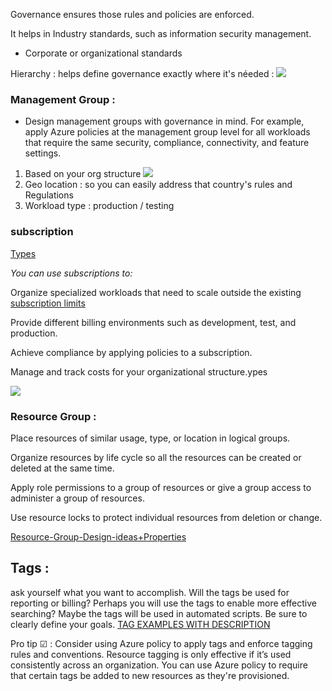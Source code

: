 Governance ensures those rules and policies are enforced.

It helps in Industry standards, such as information security management.
- Corporate or organizational standards

Hierarchy : helps define governance exactly where it's néeded : 
![](https://docs.microsoft.com/en-us/learn/wwl-azure/design-governance/media/governance-strategies.png)

### Management Group : 
- Design management groups with governance in mind. For example, apply Azure policies at the management group level for all workloads that require the same security, compliance, connectivity, and feature settings.

1. Based on your org structure 
![](https://docs.microsoft.com/en-us/learn/wwl-azure/design-governance/media/management-groups.png)
2. Geo location : so you can easily address that country's rules and Regulations
3. Workload type : production / testing 

### subscription 
[Types](https://azure.microsoft.com/en-us/support/legal/offer-details/)

*You can use subscriptions to:*

Organize specialized workloads that need to scale outside the existing [subscription limits](https://docs.microsoft.com/en-us/azure/azure-resource-manager/management/azure-subscription-service-limits)

Provide different billing environments such as development, test, and production.

Achieve compliance by applying policies to a subscription.

Manage and track costs for your organizational structure.ypes

![](https://docs.microsoft.com/en-us/learn/wwl-azure/design-governance/media/subscriptions-example.png)

### Resource Group : 
Place resources of similar usage, type, or location in logical groups.

Organize resources by life cycle so all the resources can be created or deleted at the same time.

Apply role permissions to a group of resources or give a group access to administer a group of resources.

Use resource locks to protect individual resources from deletion or change.

[Resource-Group-Design-ideas+Properties](https://docs.microsoft.com/en-us/learn/modules/design-governance/5-design-for-resource-groups)

## Tags : 
ask yourself what you want to accomplish. Will the tags be used for reporting or billing? Perhaps you will use the tags to enable more effective searching? Maybe the tags will be used in automated scripts. Be sure to clearly define your goals.
[TAG EXAMPLES WITH DESCRIPTION](https://docs.microsoft.com/en-us/learn/modules/design-governance/6-design-for-resource-tags)

Pro tip ☑ : Consider using Azure policy to apply tags and enforce tagging rules and conventions. Resource tagging is only effective if it’s used consistently across an organization. You can use Azure policy to require that certain tags be added to new resources as they're provisioned.
